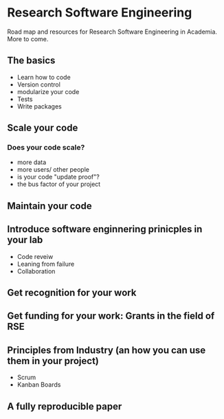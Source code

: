 # Research Software Engineering
Road map and resources for Research Software Engineering in Academia. More to come.

## The basics

- Learn how to code
- Version control
- modularize your code
- Tests
- Write packages

## Scale your code

### Does your code scale?
- more data
- more users/ other people
- is your code "update proof"?
- the bus factor of your project

## Maintain your code

## Introduce software enginnering prinicples in your lab

- Code reveiw
- Leaning from failure
- Collaboration

## Get recognition for your work

## Get funding for your work: Grants in the field of RSE

## Principles from Industry (an how you can use them in your project)

- Scrum
- Kanban Boards

## A fully reproducible paper




